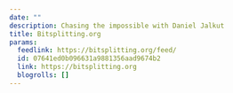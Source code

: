 ```yaml
---
date: ""
description: Chasing the impossible with Daniel Jalkut
title: Bitsplitting.org
params:
  feedlink: https://bitsplitting.org/feed/
  id: 07641ed0b096631a9881356aad9674b2
  link: https://bitsplitting.org
  blogrolls: []
---
```

